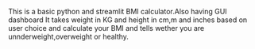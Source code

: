 This is a basic python and streamlit BMI calculator.Also having GUI dashboard
It takes weight in KG and height in cm,m and inches based on user choice and calculate your BMI and tells wether you are unnderweight,overweight or healthy.
